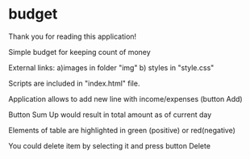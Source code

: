 # budget
Thank you for reading this application!

Simple budget for keeping count of money

External links: 
a)images in folder "img"
b) styles in "style.css"

Scripts are included in "index.html" file.

Application allows to add new line with income/expenses (button Add)

Button Sum Up would result in total amount as of current day

Elements of table are highlighted in green (positive) or red(negative)

You could delete item by selecting it and press button Delete
